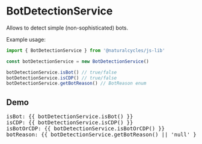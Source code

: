 # BotDetectionService <Badge text="experimental" type="warning"/>

Allows to detect simple (non-sophisticated) bots.

Example usage:

```ts
import { BotDetectionService } from '@naturalcycles/js-lib'

const botDetectionService = new BotDetectionService()

botDetectionService.isBot() // true/false
botDetectionService.isCDP() // true/false
botDetectionService.getBotReason() // BotReason enum
```

## Demo

<script setup>
import {BotDetectionService} from "../src";
const botDetectionService = new BotDetectionService()
</script>

<pre>
isBot: {{ botDetectionService.isBot() }}
isCDP: {{ botDetectionService.isCDP() }}
isBotOrCDP: {{ botDetectionService.isBotOrCDP() }}
botReason: {{ botDetectionService.getBotReason() || 'null' }}
</pre>
